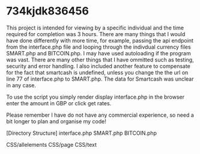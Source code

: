 # 734kjdk836456

This project is intended for viewing by a specific individual and the time required for completion was 3 hours. 
There are many things that I would have done differently with more time, for example, passing the api endpoint from the 
interface.php file and looping through the indivdual currency files SMART.php and BITCOIN.php. I may have used 
autoloading if the program was vast. 
There are many other things that I have ommitted such as testing, security and error handling. 
I also included another feature to compensate for the fact that smartcash is undefined, unless you change the the url on line 77 of interface.php to SMART.php. The data for Smartcash was unclear in any case.

To use the script you simply render display interface.php in the browser enter the amount in GBP or click get rates.

Please remember I have do not have any commercial experience, so need a bit longer to plan and organise my code!

[Directory Structure]
interface.php 
  SMART.php
  BITCOIN.php

CSS/allelements
CSS/page
CSS/text
